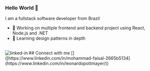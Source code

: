 ### Hello World 👋
I am a fullstack software developer from Brazil
- 🔭 Working on multiple frontend and backend project using React, Node.js and .NET
- 🌱 Learning design patterns in depth
<br>
## Connect with me
[<img align="left" alt="linked-in" src="https://img.shields.io/badge/linkedin-%230077B5.svg?&style=for-the-badge&logo=linkedin&logoColor=white" />]([https://www.linkedin.com/in/mohammad-faisal-2665b5134](https://www.linkedin.com/in/leonardopottmayer/))
